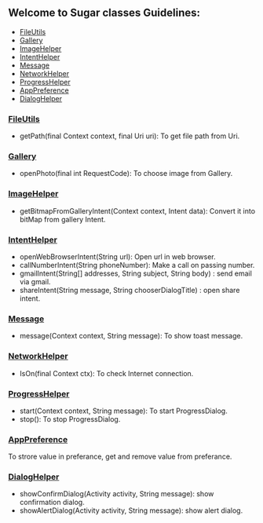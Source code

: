 

## Welcome to Sugar classes Guidelines:

* [FileUtils](https://github.com/CrownStack/android-sugar/blob/dev/README.md#fileutils)
* [Gallery](https://github.com/CrownStack/android-sugar/blob/dev/README.md#gallery)
* [ImageHelper](https://github.com/CrownStack/android-sugar/blob/dev/README.md#imagehelper)
* [IntentHelper](https://github.com/CrownStack/android-sugar/blob/dev/README.md#intenthelper)
* [Message](https://github.com/CrownStack/android-sugar/blob/dev/README.md#message)
* [NetworkHelper](https://github.com/CrownStack/android-sugar/blob/dev/README.md#networkhelper)
* [ProgressHelper](https://github.com/CrownStack/android-sugar/blob/dev/README.md#progresshelper)
* [AppPreference](https://github.com/CrownStack/android-sugar/blob/dev/README.md#appPreference)
* [DialogHelper](https://github.com/CrownStack/android-sugar/blob/dev/README.md#dialogHelper)

### [FileUtils](https://github.com/CrownStack/android-sugar/blob/dev/FileUtils.java)
* getPath(final Context context, final Uri uri): To get file path from Uri.

### [Gallery](https://github.com/CrownStack/android-sugar/blob/dev/Gallery.java)
* openPhoto(final int RequestCode): To choose image from Gallery.

### [ImageHelper](https://github.com/CrownStack/android-sugar/blob/dev/ImageHelper.java)
* getBitmapFromGalleryIntent(Context context, Intent data): Convert it into bitMap from gallery Intent.

### [IntentHelper](https://github.com/CrownStack/android-sugar/blob/dev/IntentHelper.java)
* openWebBrowserIntent(String url): Open url in web browser.
* callNumberIntent(String phoneNumber): Make a call on passing number.
* gmailIntent(String[] addresses, String subject, String body) : send email via gmail.
* shareIntent(String message, String chooserDialogTitle) : open share intent.

### [Message](https://github.com/CrownStack/android-sugar/blob/dev/Message.java)
* message(Context context, String message): To show toast message.

### [NetworkHelper](https://github.com/CrownStack/android-sugar/blob/dev/NetworkHelper.java)
* IsOn(final Context ctx): To check Internet connection.

### [ProgressHelper](https://github.com/CrownStack/android-sugar/blob/dev/ProgressHelper.java)
* start(Context context, String message): To start ProgressDialog.
* stop(): To stop ProgressDialog.

### [AppPreference](https://github.com/CrownStack/android-sugar/blob/dev/AppPreference.java)
To strore value in preferance, get and remove value from preferance.

### [DialogHelper](https://github.com/CrownStack/android-sugar/blob/dev/DialogHelper.java)
* showConfirmDialog(Activity activity, String message): show confirmation dialog.
* showAlertDialog(Activity activity, String message): show alert dialog.
